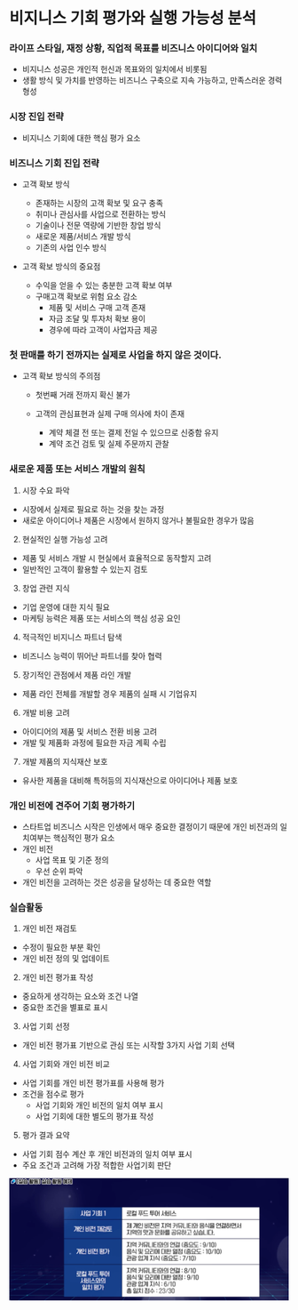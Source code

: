 # 비지니스 기회 평가와 실행 가능성 분석



### 라이프 스타일, 재정 상황, 직업적 목표를 비즈니스 아이디어와 일치

* 비지니스 성공은 개인적 헌신과 목표와의 일치에서 비롯됨
* 생활 방식 및 가치를 반영하는 비즈니스 구축으로 지속 가능하고, 만족스러운 경력 형성



### 시장 진입 전략

* 비지니스 기회에 대한 핵심 평가 요소



### 비즈니스 기회 진입 전략

* 고객 확보 방식
  * 존재하는 시장의 고객 확보 및 요구 충족
  * 취미나 관심사를 사업으로 전환하는 방식
  * 기술이나 전문 역량에 기반한 창업 방식
  * 새로운 제품/서비스 개발 방식
  * 기존의 사업 인수 방식

* 고객 확보 방식의 중요점

  * 수익을 얻을 수 있는 충분한 고객 확보 여부
  * 구매고객 확보로 위험 요소 감소
    * 제품 및 서비스 구매 고객 존재
    * 자금 조달 및 투자처 확보 용이
    * 경우에 따라 고객이 사업자금 제공

  

### 첫 판매를 하기 전까지는 실제로 사업을 하지 않은 것이다.

* 고객 확보 방식의 주의점

  * 첫번째 거래 전까지 확신 불가

  * 고객의 관심표현과 실제 구매 의사에 차이 존재

    * 계약 체결 전 또는 결제 전일 수 있으므로 신중함 유지
    * 계약 조건 검토 및 실제 주문까지 관찰

     

### 새로운 제품 또는 서비스 개발의 원칙

1) 시장 수요 파악

* 시장에서 실제로 필요로 하는 것을 찾는 과정
* 새로운 아이디어나 제품은 시장에서 원하지 않거나 불필요한 경우가 많음

2) 현실적인 실행 가능성 고려

* 제품 및 서비스 개발 시 현실에서 효율적으로 동작할지 고려
* 일반적인 고객이 활용할 수 있는지 검토

3) 창업 관련 지식

* 기업 운영에 대한 지식 필요
* 마케팅 능력은 제품 또는 서비스의 핵심 성공 요인

4) 적극적인 비지니스 파트너 탐색

* 비즈니스 능력이 뛰어난 파트너를 찾아 협력

5) 장기적인 관점에서 제품 라인 개발

* 제품 라인 전체를 개발할 경우 제품의 실패 시 기업유지

6) 개발 비용 고려

* 아이디어의 제품 및 서비스 전환 비용 고려
* 개발 및 제품화 과정에 필요한 자금 계획 수립

7) 개발 제품의 지식재산 보호

* 유사한 제품을 대비해 특허등의 지식재산으로 아이디어나 제품 보호



### 개인 비전에 견주어 기회 평가하기

* 스타트업 비즈니스 시작은 인생에서 매우 중요한 결정이기 때문에 개인 비전과의 일치여부는 핵심적인 평가 요소
* 개인 비전
  * 사업 목표 및 기준 정의
  * 우선 순위 파악
* 개인 비전을 고려하는 것은 성공을 달성하는 데 중요한 역할



### 실습활동

1) 개인 비전 재검토

* 수정이 필요한 부분 확인
* 개인 비전 정의 및 업데이트

2) 개인 비전 평가표 작성

* 중요하게 생각하는 요소와 조건 나열
* 중요한 조건을 별표로 표시

3) 사업 기회 선정

* 개인 비전 평가표 기반으로 관심 또는 시작할 3가지 사업 기회 선택

4) 사업 기회와 개인 비전 비교

* 사업 기회를 개인 비전 평가표를 사용해 평가
* 조건을 점수로 평가
  * 사업 기회와 개인 비전의 일치 여부 표시
  * 사업 기회에 대한 별도의 평가표 작성

5) 평가  결과 요약

* 사업 기회 점수 계산 후 개인 비전과의 일치 여부 표시
* 주요 조건과 고려해 가장 적합한 사업기회 판단



![실습활동](./Local_Food_Tour_Service.png)